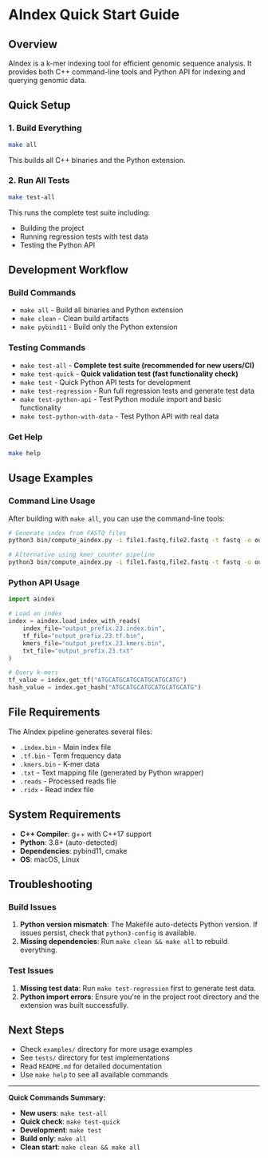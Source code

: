# AIndex Quick Start Guide

## Overview
AIndex is a k-mer indexing tool for efficient genomic sequence analysis. It provides both C++ command-line tools and Python API for indexing and querying genomic data.

## Quick Setup

### 1. Build Everything
```bash
make all
```
This builds all C++ binaries and the Python extension.

### 2. Run All Tests
```bash
make test-all
```
This runs the complete test suite including:
- Building the project
- Running regression tests with test data
- Testing the Python API

## Development Workflow

### Build Commands
- `make all` - Build all binaries and Python extension  
- `make clean` - Clean build artifacts
- `make pybind11` - Build only the Python extension

### Testing Commands
- `make test-all` - **Complete test suite (recommended for new users/CI)**
- `make test-quick` - **Quick validation test (fast functionality check)**
- `make test` - Quick Python API tests for development
- `make test-regression` - Run full regression tests and generate test data
- `make test-python-api` - Test Python module import and basic functionality
- `make test-python-with-data` - Test Python API with real data

### Get Help
```bash
make help
```

## Usage Examples

### Command Line Usage
After building with `make all`, you can use the command-line tools:

```bash
# Generate index from FASTQ files
python3 bin/compute_aindex.py -i file1.fastq,file2.fastq -t fastq -o output_prefix --lu 2 -P 4

# Alternative using kmer_counter pipeline
python3 bin/compute_aindex.py -i file1.fastq,file2.fastq -t fastq -o output_prefix --lu 2 -P 4 --use_kmer_counter
```

### Python API Usage
```python
import aindex

# Load an index
index = aindex.load_index_with_reads(
    index_file="output_prefix.23.index.bin",
    tf_file="output_prefix.23.tf.bin", 
    kmers_file="output_prefix.23.kmers.bin",
    txt_file="output_prefix.23.txt"
)

# Query k-mers
tf_value = index.get_tf("ATGCATGCATGCATGCATGCATG")
hash_value = index.get_hash("ATGCATGCATGCATGCATGCATG")
```

## File Requirements

The AIndex pipeline generates several files:
- `.index.bin` - Main index file
- `.tf.bin` - Term frequency data
- `.kmers.bin` - K-mer data  
- `.txt` - Text mapping file (generated by Python wrapper)
- `.reads` - Processed reads file
- `.ridx` - Read index file

## System Requirements

- **C++ Compiler**: g++ with C++17 support
- **Python**: 3.8+ (auto-detected)
- **Dependencies**: pybind11, cmake
- **OS**: macOS, Linux

## Troubleshooting

### Build Issues
1. **Python version mismatch**: The Makefile auto-detects Python version. If issues persist, check that `python3-config` is available.
2. **Missing dependencies**: Run `make clean && make all` to rebuild everything.

### Test Issues  
1. **Missing test data**: Run `make test-regression` first to generate test data.
2. **Python import errors**: Ensure you're in the project root directory and the extension was built successfully.

## Next Steps

- Check `examples/` directory for more usage examples
- See `tests/` directory for test implementations
- Read `README.md` for detailed documentation
- Use `make help` to see all available commands

---

**Quick Commands Summary:**
- **New users**: `make test-all` 
- **Quick check**: `make test-quick`
- **Development**: `make test`
- **Build only**: `make all`
- **Clean start**: `make clean && make all`

